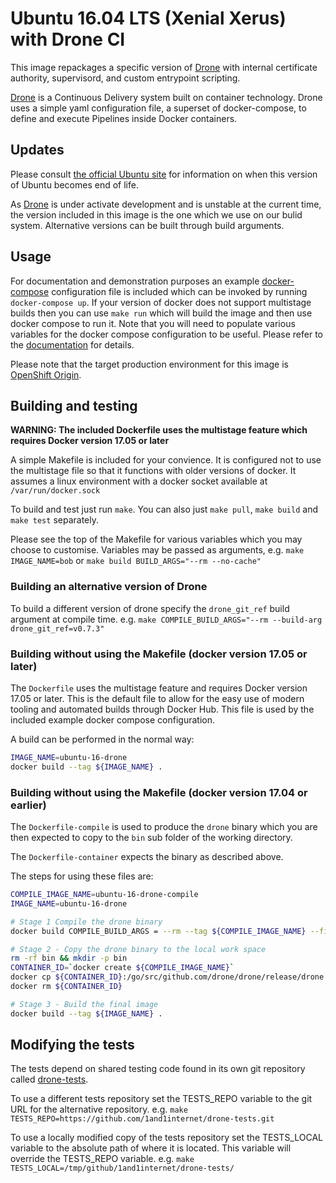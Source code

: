 
# Ubuntu 16.04 LTS (Xenial Xerus) with Drone CI

This image repackages a specific version of [Drone](https://github.com/drone/drone) with internal certificate authority, supervisord, and custom entrypoint scripting.

[Drone](https://github.com/drone/drone) is a Continuous Delivery system built on container technology. Drone uses a simple yaml configuration file, a superset of docker-compose, to define and execute Pipelines inside Docker containers.

## Updates

Please consult [the official Ubuntu site](https://www.ubuntu.com/info/release-end-of-life) for information on when this version of Ubuntu becomes end of life.

As [Drone](https://github.com/drone/drone) is under activate development and is unstable at the current time, the version included in this image is the one which we use on our bulid system. Alternative versions can be built through build arguments.

## Usage

For documentation and demonstration purposes an example [docker-compose](https://docs.docker.com/compose/) configuration file is included which can be invoked by running `docker-compose up`. If your version of docker does not support multistage builds then you can use `make run` which will build the image and then use docker compose to run it. Note that you will need to populate various variables for the docker compose configuration to be useful. Please refer to the [documentation](https://docs.docker.com/compose/env-file/) for details.

Please note that the target production environment for this image is [OpenShift Origin](https://www.openshift.org/).

## Building and testing

**WARNING: The included Dockerfile uses the multistage feature which requires Docker version 17.05 or later**

A simple Makefile is included for your convience. It is configured not to use the multistage file so that it functions with older versions of docker. It assumes a linux environment with a docker socket available at `/var/run/docker.sock`

To build and test just run `make`.
You can also just `make pull`, `make build` and `make test` separately.

Please see the top of the Makefile for various variables which you may choose to customise. Variables may be passed as arguments, e.g. `make IMAGE_NAME=bob` or `make build BUILD_ARGS="--rm --no-cache"`

### Building an alternative version of Drone

To build a different version of drone specify the `drone_git_ref` build argument at compile time. e.g. `make COMPILE_BUILD_ARGS="--rm --build-arg drone_git_ref=v0.7.3"`

### Building without using the Makefile (docker version 17.05 or later)

The `Dockerfile` uses the multistage feature and requires Docker version 17.05 or later. This is the default file to allow for the easy use of modern tooling and automated builds through Docker Hub. This file is used by the included example docker compose configuration.

A build can be performed in the normal way:
```bash
IMAGE_NAME=ubuntu-16-drone
docker build --tag ${IMAGE_NAME} .
```

### Building without using the Makefile (docker version 17.04 or earlier)

The `Dockerfile-compile` is used to produce the `drone` binary which you are then expected to copy to the `bin` sub folder of the working directory.

The `Dockerfile-container` expects the binary as described above.

The steps for using these files are:
```bash
COMPILE_IMAGE_NAME=ubuntu-16-drone-compile
IMAGE_NAME=ubuntu-16-drone

# Stage 1 Compile the drone binary
docker build COMPILE_BUILD_ARGS = --rm --tag ${COMPILE_IMAGE_NAME} --file Dockerfile-compile .

# Stage 2 - Copy the drone binary to the local work space
rm -rf bin && mkdir -p bin
CONTAINER_ID=`docker create ${COMPILE_IMAGE_NAME}`
docker cp ${CONTAINER_ID}:/go/src/github.com/drone/drone/release/drone bin
docker rm ${CONTAINER_ID}

# Stage 3 - Build the final image
docker build --tag ${IMAGE_NAME} .
```

## Modifying the tests

The tests depend on shared testing code found in its own git repository called [drone-tests](https://github.com/1and1internet/drone-tests).

To use a different tests repository set the TESTS_REPO variable to the git URL for the alternative repository. e.g. `make TESTS_REPO=https://github.com/1and1internet/drone-tests.git`

To use a locally modified copy of the tests repository set the TESTS_LOCAL variable to the absolute path of where it is located. This variable will override the TESTS_REPO variable. e.g. `make TESTS_LOCAL=/tmp/github/1and1internet/drone-tests/`
